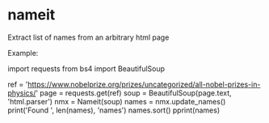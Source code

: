 # nameit
Extract list of names from an arbitrary html page

Example:

import requests
from bs4 import BeautifulSoup

ref = 'https://www.nobelprize.org/prizes/uncategorized/all-nobel-prizes-in-physics/'
page = requests.get(ref)
soup = BeautifulSoup(page.text, 'html.parser')
nmx = Nameit(soup)
names = nmx.update_names()
print('Found ', len(names), 'names')
names.sort()
pprint(names)
